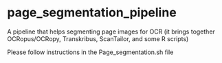 # page_segmentation_pipeline
A pipeline that helps segmenting page images for OCR (it brings together OCRopus/OCRopy, Transkribus, ScanTailor, and some R scripts)

Please follow instructions in the Page_segmentation.sh file
